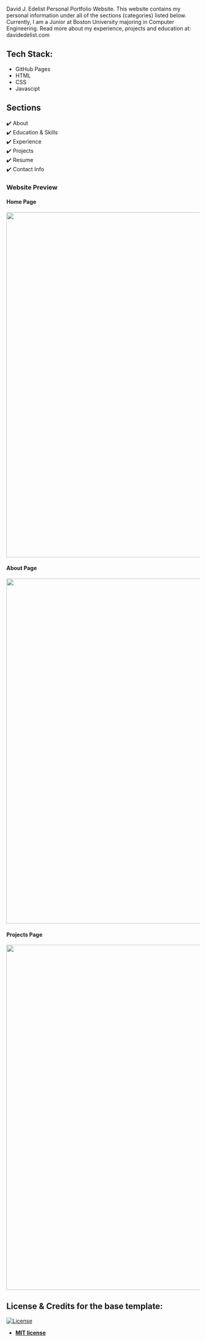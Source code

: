 David J. Edelist Personal Portfolio Website. This website contains my personal information under all of the sections (categories) listed below.
Currently, I am a Junior at Boston University majoring in Computer Engineering. Read more about my experience, projects and education at: davidedelist.com

## Tech Stack:
- GitHub Pages
- HTML
- CSS
- Javascipt

## Sections 
✔️ About\
✔️ Education & Skills\
✔️ Experience\
✔️ Projects \
✔️ Resume\
✔️ Contact Info

### Website Preview
#### Home Page
<img src="website_images/HomePage.gif" width="900">

#### About Page
<img src="website_images/AboutPage.png" width="900">

#### Projects Page
<img src="website_images/ProjectPage.png" width="900">

 
## License & Credits for the base template:
[![License](http://img.shields.io/:license-mit-blue.svg?style=flat-square)](http://badges.mit-license.org)

- **[MIT license](http://opensource.org/licenses/mit-license.php)**
